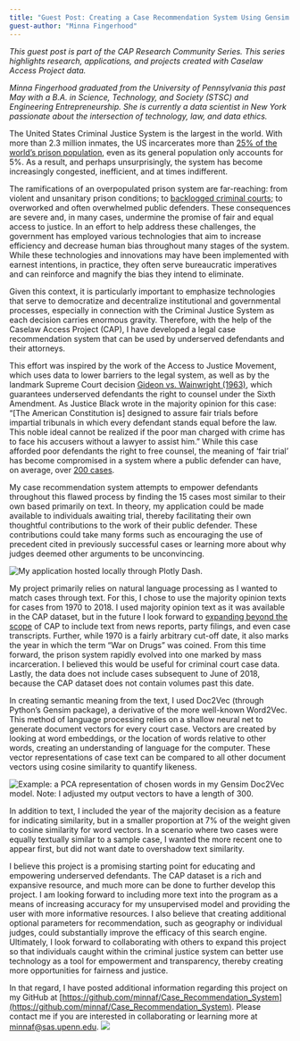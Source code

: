 ```yaml
---
title: "Guest Post: Creating a Case Recommendation System Using Gensim’s Doc2Vec"
guest-author: "Minna Fingerhood"
---
```

*This guest post is part of the CAP Research Community Series. This series highlights research, applications, and projects created with Caselaw Access Project data.*

*Minna Fingerhood graduated from the University of Pennsylvania this past May with a B.A. in Science, Technology, and Society (STSC) and Engineering Entrepreneurship. She is currently a data scientist in New York passionate about the intersection of technology, law, and data ethics.*

The United States Criminal Justice System is the largest in the world. With more than 2.3 million inmates, the US incarcerates more than [25% of the world’s prison population](https://www.aclu.org/issues/smart-justice/mass-incarceration), even as its general population only accounts for 5%. As a result, and perhaps unsurprisingly, the system has become increasingly congested, inefficient, and at times indifferent. 

The ramifications of an overpopulated prison system are far-reaching: from violent and unsanitary prison conditions; to [backlogged criminal courts](https://www.newyorker.com/magazine/2014/10/06/before-the-law); to overworked and often overwhelmed public defenders. These consequences are severe and, in many cases, undermine the promise of fair and equal access to justice. In an effort to help address these challenges, the government has employed various technologies that aim to increase efficiency and decrease human bias throughout many stages of the system. While these technologies and innovations may have been implemented with earnest intentions, in practice, they often serve bureaucratic imperatives and can reinforce and magnify the bias they intend to eliminate.  

Given this context, it is particularly important to emphasize technologies that serve to democratize and decentralize institutional and governmental processes, especially in connection with the Criminal Justice System as each decision carries enormous gravity. Therefore, with the help of the Caselaw Access Project (CAP), I have developed a legal case recommendation system that can be used by underserved defendants and their attorneys. 

This effort was inspired by the work of the Access to Justice Movement, which uses data to lower barriers to the legal system, as well as by the landmark Supreme Court decision [Gideon vs. Wainwright (1963)](https://www.oyez.org/cases/1962/155), which guarantees underserved defendants the right to counsel under the Sixth Amendment. As Justice Black wrote in the majority opinion for this case: “[The American Constitution is] designed to assure fair trials before impartial tribunals in which every defendant stands equal before the law. This noble ideal cannot be realized if the poor man charged with crime has to face his accusers without a lawyer to assist him.” While this case afforded poor defendants the right to free counsel, the meaning of ‘fair trial’ has become compromised in a system where a public defender can have, on average, over [200 cases](https://www.nytimes.com/interactive/2019/01/31/us/public-defender-case-loads.html).  

My case recommendation system attempts to empower defendants throughout this flawed process by finding the 15 cases most similar to their own based primarily on text. In theory, my application could be made available to individuals awaiting trial, thereby facilitating their own thoughtful contributions to the work of their public defender. These contributions could take many forms such as encouraging the use of precedent cited in previously successful cases or learning more about why judges deemed other arguments to be unconvincing. 

![My application hosted locally through Plotly Dash.](https://lil-blog-media.s3.amazonaws.com/Screen_Shot_2019-10-22_at_11.00.47_AM.png)

My project primarily relies on natural language processing as I wanted to match cases through text. For this, I chose to use the majority opinion texts for cases from 1970 to 2018. I used majority opinion text as it was available in the CAP dataset, but in the future I look forward to [expanding beyond the scope](https://case.law/about/#scope-limits) of CAP to include text from news reports, party filings, and even case transcripts. Further, while 1970 is a fairly arbitrary cut-off date, it also marks the year in which the term “War on Drugs” was coined. From this time forward, the prison system rapidly evolved into one marked by mass incarceration. I believed this would be useful for criminal court case data. Lastly, the data does not include cases subsequent to June of 2018, because the CAP dataset does not contain volumes past this date.

In creating semantic meaning from the text, I used Doc2Vec (through Python’s Gensim package), a derivative of the more well-known Word2Vec. This method of language processing relies on a shallow neural net to generate document vectors for every court case. Vectors are created by looking at word embeddings, or the location of words relative to other words, creating an understanding of language for the computer. These vector representations of case text can be compared to all other document vectors using cosine similarity to quantify likeness. 

![Example: a PCA representation of chosen words in my Gensim Doc2Vec model. Note: I adjusted my output vectors to have a length of 300.](https://lil-blog-media.s3.amazonaws.com/Screen_Shot_2019-10-22_at_10.32.50_AM.png)

In addition to text, I included the year of the majority decision as a feature for indicating similarity, but in a smaller proportion at 7% of the weight given to cosine similarity for word vectors. In a scenario where two cases were equally textually similar to a sample case, I wanted the more recent one to appear first, but did not want date to overshadow text similarity. 

I believe this project is a promising starting point for educating and empowering underserved defendants. The CAP dataset is a rich and expansive resource, and much more can be done to further develop this project. I am looking forward to including more text into the program as a means of increasing accuracy for my unsupervised model and providing the user with more informative resources. I also believe that creating additional optional parameters for recommendation, such as geography or individual judges, could substantially improve the efficacy of this search engine. Ultimately, I look forward to collaborating with others to expand this project so that individuals caught within the criminal justice system can better use technology as a tool for empowerment and transparency, thereby creating more opportunities for fairness and justice. 

In that regard, I have posted additional information regarding this project on my GitHub at [https://github.com/minnaf/Case_Recommendation_System](https://github.com/minnaf/Case_Recommendation_System). Please contact me if you are interested in collaborating or learning more at [minnaf@sas.upenn.edu](minnaf@sas.upenn.edu). ![](http://)
